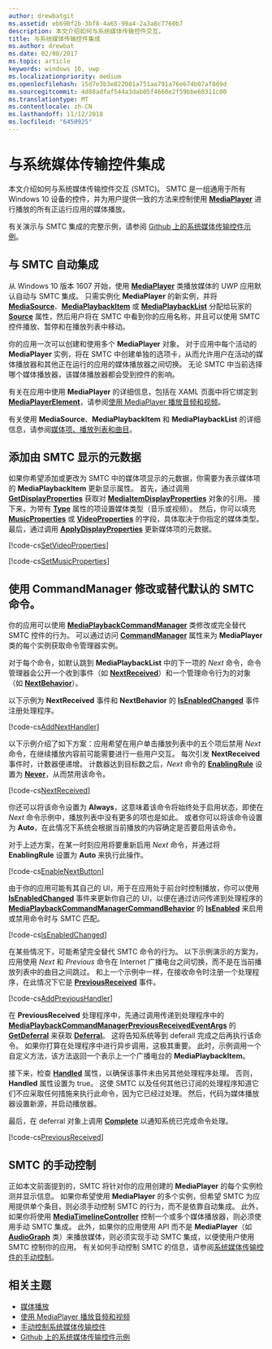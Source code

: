 ```yaml
---
author: drewbatgit
ms.assetid: eb690f2b-3bf8-4a65-99a4-2a3a8c7760b7
description: 本文介绍如何与系统媒体传输控件交互。
title: 与系统媒体传输控件集成
ms.author: drewbat
ms.date: 02/08/2017
ms.topic: article
keywords: windows 10, uwp
ms.localizationpriority: medium
ms.openlocfilehash: 15d7e3b3e822081a751aa791a76e674b07af8d9d
ms.sourcegitcommit: 4d88adfaf544a3dab05f4660e2f59bbe60311c00
ms.translationtype: MT
ms.contentlocale: zh-CN
ms.lasthandoff: 11/12/2018
ms.locfileid: "6450925"
---
```

# <a name="integrate-with-the-system-media-transport-controls"></a>与系统媒体传输控件集成

本文介绍如何与系统媒体传输控件交互 (SMTC)。 SMTC 是一组通用于所有 Windows 10 设备的控件，并为用户提供一致的方法来控制使用 [**MediaPlayer**](https://msdn.microsoft.com/library/windows/apps/Windows.Media.Playback.MediaPlayer) 进行播放的所有正运行应用的媒体播放。

有关演示与 SMTC 集成的完整示例，请参阅 [Github 上的系统媒体传输控件示例](https://github.com/Microsoft/Windows-universal-samples/tree/dev/Samples/SystemMediaTransportControls)。
                    
## <a name="automatic-integration-with-smtc"></a>与 SMTC 自动集成
从 Windows 10 版本 1607 开始，使用 [**MediaPlayer**](https://msdn.microsoft.com/library/windows/apps/Windows.Media.Playback.MediaPlayer) 类播放媒体的 UWP 应用默认自动与 SMTC 集成。 只需实例化 **MediaPlayer** 的新实例，并将 [**MediaSource**](https://msdn.microsoft.com/library/windows/apps/Windows.Media.Core.MediaSource)、[**MediaPlaybackItem**](https://msdn.microsoft.com/library/windows/apps/Windows.Media.Playback.MediaPlaybackItem) 或 [**MediaPlaybackList**](https://msdn.microsoft.com/library/windows/apps/Windows.Media.Playback.MediaPlaybackList) 分配给玩家的 [**Source**](https://msdn.microsoft.com/library/windows/apps/Windows.Media.Playback.MediaPlayer.Source) 属性，然后用户将在 SMTC 中看到你的应用名称，并且可以使用 SMTC 控件播放、暂停和在播放列表中移动。 

你的应用一次可以创建和使用多个 **MediaPlayer** 对象。 对于应用中每个活动的 **MediaPlayer** 实例，将在 SMTC 中创建单独的选项卡，从而允许用户在活动的媒体播放器和其他正在运行的应用的媒体播放器之间切换。 无论 SMTC 中当前选择哪个媒体播放器，该媒体播放器都会受到控件的影响。

有关在应用中使用 **MediaPlayer** 的详细信息，包括在 XAML 页面中将它绑定到 [**MediaPlayerElement**](https://msdn.microsoft.com/library/windows/apps/Windows.UI.Xaml.Controls.MediaPlayerElement)，请参阅[使用 MediaPlayer 播放音频和视频](play-audio-and-video-with-mediaplayer.md)。 

有关使用 **MediaSource**、**MediaPlaybackItem** 和 **MediaPlaybackList** 的详细信息，请参阅[媒体项、播放列表和曲目](media-playback-with-mediasource.md)。

## <a name="add-metadata-to-be-displayed-by-the-smtc"></a>添加由 SMTC 显示的元数据
如果你希望添加或更改为 SMTC 中的媒体项显示的元数据，你需要为表示媒体项的 **MediaPlaybackItem** 更新显示属性。 首先，通过调用 [**GetDisplayProperties**](https://msdn.microsoft.com/library/windows/apps/Windows.Media.Playback.MediaPlaybackItem.GetDisplayProperties) 获取对 [**MediaItemDisplayProperties**](https://msdn.microsoft.com/library/windows/apps/Windows.Media.Playback.MediaItemDisplayProperties) 对象的引用。 接下来，为带有 [**Type**](https://msdn.microsoft.com/library/windows/apps/Windows.Media.Playback.MediaItemDisplayProperties.Type) 属性的项设置媒体类型（音乐或视频）。 然后，你可以填充 [**MusicProperties**](https://msdn.microsoft.com/library/windows/apps/Windows.Media.Playback.MediaItemDisplayProperties.MusicProperties) 或 [**VideoProperties**](https://msdn.microsoft.com/library/windows/apps/Windows.Media.Playback.MediaItemDisplayProperties.VideoProperties) 的字段，具体取决于你指定的媒体类型。 最后，通过调用 [**ApplyDisplayProperties**](https://msdn.microsoft.com/library/windows/apps/mt489923) 更新媒体项的元数据。

[!code-cs[SetVideoProperties](./code/MediaSource_RS1/cs/MainPage.xaml.cs#SnippetSetVideoProperties)]

[!code-cs[SetMusicProperties](./code/MediaSource_RS1/cs/MainPage.xaml.cs#SnippetSetMusicProperties)]

## <a name="use-commandmanager-to-modify-or-override-the-default-smtc-commands"></a>使用 CommandManager 修改或替代默认的 SMTC 命令。
你的应用可以使用 [**MediaPlaybackCommandManager**](https://msdn.microsoft.com/library/windows/apps/Windows.Media.Playback.MediaPlaybackCommandManager) 类修改或完全替代 SMTC 控件的行为。 可以通过访问 [**CommandManager**](https://msdn.microsoft.com/library/windows/apps/Windows.Media.Playback.MediaPlayer.CommandManager) 属性来为 **MediaPlayer** 类的每个实例获取命令管理器实例。

对于每个命令，如默认跳到 **MediaPlaybackList** 中的下一项的 *Next* 命令，命令管理器会公开一个收到事件（如 [**NextReceived**](https://msdn.microsoft.com/library/windows/apps/Windows.Media.Playback.MediaPlaybackCommandManager.NextReceived)）和一个管理命令行为的对象（如 [**NextBehavior**](https://msdn.microsoft.com/library/windows/apps/Windows.Media.Playback.MediaPlaybackCommandManager.NextBehavior)）。 

以下示例为 **NextReceived** 事件和 **NextBehavior** 的 [**IsEnabledChanged**](https://msdn.microsoft.com/library/windows/apps/Windows.Media.Playback.MediaPlaybackCommandManagerCommandBehavior.IsEnabledChanged) 事件注册处理程序。

[!code-cs[AddNextHandler](./code/SMTC_RS1/cs/MainPage.xaml.cs#SnippetAddNextHandler)]

以下示例介绍了如下方案：应用希望在用户单击播放列表中的五个项后禁用 *Next* 命令，在继续播放内容前可能需要进行一些用户交互。 每次引发 **NextReceived** 事件时，计数器便递增。 计数器达到目标数之后，*Next* 命令的 [**EnablingRule**](https://msdn.microsoft.com/library/windows/apps/Windows.Media.Playback.MediaPlaybackCommandManagerCommandBehavior.EnablingRule) 设置为 [**Never**](https://msdn.microsoft.com/library/windows/apps/Windows.Media.Playback.MediaCommandEnablingRule)，从而禁用该命令。 

[!code-cs[NextReceived](./code/SMTC_RS1/cs/MainPage.xaml.cs#SnippetNextReceived)]

你还可以将该命令设置为 **Always**，这意味着该命令将始终处于启用状态，即使在 *Next* 命令示例中，播放列表中没有更多的项也是如此。 或者你可以将该命令设置为 **Auto**，在此情况下系统会根据当前播放的内容确定是否要启用该命令。

对于上述方案，在某一时刻应用将要重新启用 *Next* 命令，并通过将 **EnablingRule** 设置为 **Auto** 来执行此操作。

[!code-cs[EnableNextButton](./code/SMTC_RS1/cs/MainPage.xaml.cs#SnippetEnableNextButton)]

由于你的应用可能有其自己的 UI，用于在应用处于前台时控制播放，你可以使用 [**IsEnabledChanged**](https://msdn.microsoft.com/library/windows/apps/Windows.Media.Playback.MediaPlaybackCommandManagerCommandBehavior.IsEnabledChanged) 事件来更新你自己的 UI，以便在通过访问传递到处理程序的 [**MediaPlaybackCommandManagerCommandBehavior**](https://msdn.microsoft.com/library/windows/apps/Windows.Media.Playback.MediaPlaybackCommandManagerCommandBehavior) 的 [**IsEnabled**](https://msdn.microsoft.com/library/windows/apps/Windows.Media.Playback.MediaPlaybackCommandManagerCommandBehavior.IsEnabled) 来启用或禁用命令时与 SMTC 匹配。

[!code-cs[IsEnabledChanged](./code/SMTC_RS1/cs/MainPage.xaml.cs#SnippetIsEnabledChanged)]

在某些情况下，可能希望完全替代 SMTC 命令的行为。 以下示例演示的方案为，应用使用 *Next* 和 *Previous* 命令在 Internet 广播电台之间切换，而不是在当前播放列表中的曲目之间跳过。 和上一个示例中一样，在接收命令时注册一个处理程序，在此情况下它是 [**PreviousReceived**](https://msdn.microsoft.com/library/windows/apps/Windows.Media.Playback.MediaPlaybackCommandManager.PreviousReceived) 事件。

[!code-cs[AddPreviousHandler](./code/SMTC_RS1/cs/MainPage.xaml.cs#SnippetAddPreviousHandler)]

在 **PreviousReceived** 处理程序中，先通过调用传递到处理程序中的 [**MediaPlaybackCommandManagerPreviousReceivedEventArgs**](https://msdn.microsoft.com/library/windows/apps/Windows.Media.Playback.MediaPlaybackCommandManagerPreviousReceivedEventArgs) 的 [**GetDeferral**](https://msdn.microsoft.com/library/windows/apps/Windows.Media.Playback.MediaPlaybackCommandManagerPreviousReceivedEventArgs.GetDeferral) 来获取 [**Deferral**](https://msdn.microsoft.com/library/windows/apps/Windows.Foundation.Deferral)。 这将告知系统等到 deferall 完成之后再执行该命令。 如果你打算在处理程序中进行异步调用，这极其重要。 此时，示例调用一个自定义方法，该方法返回一个表示上一个广播电台的 **MediaPlaybackItem**。

接下来，检查 [**Handled**](https://msdn.microsoft.com/library/windows/apps/Windows.Media.Playback.MediaPlaybackCommandManagerPreviousReceivedEventArgs.Handled) 属性，以确保该事件未由另其他处理程序处理。 否则，**Handled** 属性设置为 true。 这使 SMTC 以及任何其他已订阅的处理程序知道它们不应采取任何措施来执行此命令，因为它已经过处理。 然后，代码为媒体播放器设置新源，并启动播放器。

最后，在 deferral 对象上调用 [**Complete**](https://msdn.microsoft.com/library/windows/apps/Windows.Foundation.Deferral.Complete) 以通知系统已完成命令处理。

[!code-cs[PreviousReceived](./code/SMTC_RS1/cs/MainPage.xaml.cs#SnippetPreviousReceived)]
                
## <a name="manual-control-of-the-smtc"></a>SMTC 的手动控制
正如本文前面提到的，SMTC 将针对你的应用创建的 **MediaPlayer** 的每个实例检测并显示信息。 如果你希望使用 **MediaPlayer** 的多个实例，但希望 SMTC 为应用提供单个条目，则必须手动控制 SMTC 的行为，而不是依靠自动集成。 此外，如果你将使用 [**MediaTimelineController**](https://msdn.microsoft.com/library/windows/apps/Windows.Media.MediaTimelineController) 控制一个或多个媒体播放器，则必须使用手动 SMTC 集成。 此外，如果你的应用使用 API 而不是 **MediaPlayer**（如 [**AudioGraph**](https://msdn.microsoft.com/library/windows/apps/Windows.Media.Audio.AudioGraph) 类）来播放媒体，则必须实现手动 SMTC 集成，以便使用户使用 SMTC 控制你的应用。 有关如何手动控制 SMTC 的信息，请参阅[系统媒体传输控件的手动控制](system-media-transport-controls.md)。



## <a name="related-topics"></a>相关主题
* [媒体播放](media-playback.md)
* [使用 MediaPlayer 播放音频和视频](play-audio-and-video-with-mediaplayer.md)
* [手动控制系统媒体传输控件](system-media-transport-controls.md)
* [Github 上的系统媒体传输控件示例](https://github.com/Microsoft/Windows-universal-samples/tree/dev/Samples/SystemMediaTransportControls)
 

 




